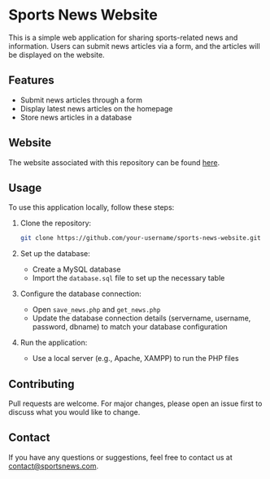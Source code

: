 
# Sports News Website

This is a simple web application for sharing sports-related news and information. Users can submit news articles via a form, and the articles will be displayed on the website.

## Features

- Submit news articles through a form
- Display latest news articles on the homepage
- Store news articles in a database

## Website

The website associated with this repository can be found [here](https://suanon.com.vn/san-pham/colos-iggold).

## Usage

To use this application locally, follow these steps:

1. Clone the repository:
   ```bash
   git clone https://github.com/your-username/sports-news-website.git
   ```

2. Set up the database:
   - Create a MySQL database
   - Import the `database.sql` file to set up the necessary table

3. Configure the database connection:
   - Open `save_news.php` and `get_news.php`
   - Update the database connection details (servername, username, password, dbname) to match your database configuration

4. Run the application:
   - Use a local server (e.g., Apache, XAMPP) to run the PHP files

## Contributing

Pull requests are welcome. For major changes, please open an issue first to discuss what you would like to change.

## Contact

If you have any questions or suggestions, feel free to contact us at [contact@sportsnews.com](mailto:contact@sportsnews.com).


